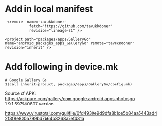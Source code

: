# Add in local manifest

```
 <remote  name="tavukkdoner"
           fetch="https://github.com/tavukkdoner"
           revision="lineage-21" />

<project path="packages/apps/GalleryGo" name="android_packages_apps_GalleryGo" remote="tavukkdoner" revision="inherit" />
```

# Add following in device.mk

```
# Google Gallery Go
$(call inherit-product, packages/apps/GalleryGo/config.mk)
```

Source of APK: https://apkpure.com/gallery/com.google.android.apps.photosgo 1.9.1.597540607 version

https://www.virustotal.com/gui/file/0fd4930e9d9dfa8b1ce5b84aa5443ad42f3f8e800a799bd7b64b8268a5ef431a
